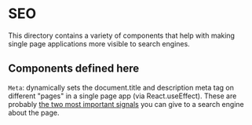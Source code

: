 # SEO

This directory contains a variety of components that help with making
single page applications more visible to search engines.

## Components defined here

`Meta`: dynamically sets the document.title and description meta tag
on different "pages" in a single page app (via React.useEffect). These
are probably
[the two most important signals](https://support.google.com/webmasters/answer/7451184)
you can give to a search engine about the page.
